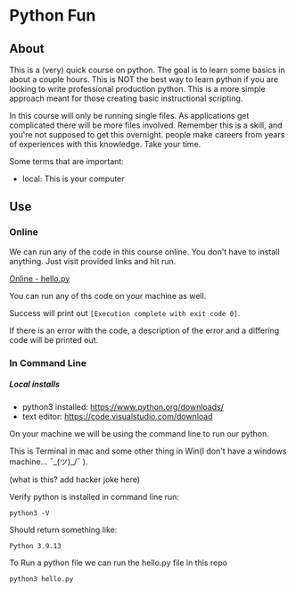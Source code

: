 # Python Fun

## About

This is a (very) quick course on python. The goal is to learn some basics in about a couple hours. This is NOT 
the best way to learn python if you are looking to write professional production python. This is a more simple approach meant for those creating basic instructional scripting.

In this course will only be running single files. As applications get complicated there will be more files involved. Remember this is a skill, and you're not supposed to get this overnight. people make careers from years of experiences with this knowledge. Take your time.

Some terms that are important:

- local: This is your computer

## Use

### Online

We can run any of the code in this course online. You don't have to install anything. Just visit provided links and hit run.

[Online - hello.py](https://www.mycompiler.io/view/DAzSLjGr0mH)

You can run any of ths code on your machine as well.

Success will print out `[Execution complete with exit code 0]`.

If there is an error with the code, a description of the error and a differing code will be printed out.

### In Command Line

##### Local installs

- python3 installed: https://www.python.org/downloads/
- text editor: https://code.visualstudio.com/download

On your machine we will be using the command line to run our python.

This is Terminal in mac and some other thing in Win(I don't have a windows machine... ¯\_(ツ)_/¯ ).

(what is this? add hacker joke here)

Verify python is installed in command line run: 

`python3 -V`

Should return something like:

`Python 3.9.13`

To Run a python file we can run the hello.py file in this repo

`python3 hello.py`




